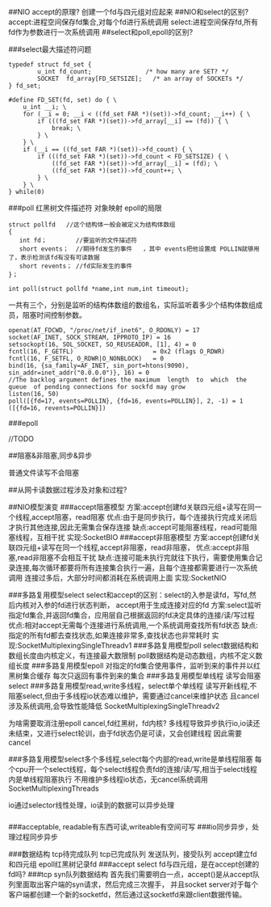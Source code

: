 ##NIO accept的原理?
创建一个fd与四元组对应起来
##NIO和select的区别?
accept:进程空间保存fd集合,对每个fd进行系统调用
select:进程空间保存fd,所有fd作为参数进行一次系统调用
##select和poll,epoll的区别?

###select最大描述符问题
```
typedef struct fd_set {
        u_int fd_count;               /* how many are SET? */
        SOCKET  fd_array[FD_SETSIZE];   /* an array of SOCKETs */
} fd_set; 
```
```
#define FD_SET(fd, set) do { \
    u_int __i; \
    for (__i = 0; __i < ((fd_set FAR *)(set))->fd_count; __i++) { \
        if (((fd_set FAR *)(set))->fd_array[__i] == (fd)) { \
            break; \
        } \
    } \
    if (__i == ((fd_set FAR *)(set))->fd_count) { \
        if (((fd_set FAR *)(set))->fd_count < FD_SETSIZE) { \
            ((fd_set FAR *)(set))->fd_array[__i] = (fd); \
            ((fd_set FAR *)(set))->fd_count++; \
        } \
    } \
} while(0) 

```
[](https://www.cnblogs.com/hnrainll/archive/2011/12/13/2285973.html)
[](https://blog.csdn.net/dog250/article/details/105896693)


###poll
红黑树文件描述符
对象映射
epoll的局限

```
struct pollfd   //这个结构体一般会被定义为结构体数组
{
   int fd；        //要监听的文件描述符
   short events；  //期待fd发生的事件   ，其中 events把他设置成 POLLIN就够用了，表示检测该fd有没有可读数据
   short revents； //fd实际发生的事件
}；

int poll(struct pollfd *name,int num,int timeout);
```
一共有三个，分别是监听的结构体数组的数组名，实际监听着多少个结构体数组成员，阻塞时间控制参数。
[](https://blog.csdn.net/u014453898/article/details/53992003)

```
openat(AT_FDCWD, "/proc/net/if_inet6", O_RDONLY) = 17
socket(AF_INET, SOCK_STREAM, IPPROTO_IP) = 16
setsockopt(16, SOL_SOCKET, SO_REUSEADDR, [1], 4) = 0
fcntl(16, F_GETFL)                      = 0x2 (flags O_RDWR)
fcntl(16, F_SETFL, O_RDWR|O_NONBLOCK)   = 0
bind(16, {sa_family=AF_INET, sin_port=htons(9090), sin_addr=inet_addr("0.0.0.0")}, 16) = 0
//The backlog argument defines the maximum  length  to  which  the queue  of pending connections for sockfd may grow
listen(16, 50)
poll([{fd=17, events=POLLIN}, {fd=16, events=POLLIN}], 2, -1) = 1 ([{fd=16, revents=POLLIN}])
```
###epoll

//TODO

[](https://cloud.tencent.com/developer/article/1401558)
##阻塞&非阻塞,同步&异步

普通文件读写不会阻塞

##从网卡读数据过程涉及对象和过程?


##NIO模型演变
###accept阻塞模型
方案:accept创建fd关联四元组+读写在同一个线程,accept阻塞，read阻塞
优点:由于是同步执行，每个连接执行完成关闭后才执行其他连接,因此无需集合保存连接
缺点:accept可能阻塞线程，read可能阻塞线程，互相干扰
实现:SocketBIO
###accept非阻塞模型
方案:accept创建fd关联四元组+读写在同一个线程,accept非阻塞，read非阻塞，
优点:accept非阻塞,read非阻塞不会相互干扰
缺点:连接可能未执行完就往下执行，需要使用集合记录连接,每次循环都要将所有连接集合执行一遍，且每个连接都需要进行一次系统调用
    连接过多后，大部分时间都消耗在系统调用上面
实现:SocketNIO

###多路复用模型select
select和accept的区别：select的入参是读fd，写fd,然后内核对入参的fd进行状态判断，
accept用于生成连接对应的fd
方案:select监听指定fd集合,并返回fd集合，应用层自己根据返回的fd决定具体的连接/读/写过程
优点:相对accept无需每个连接进行系统调用,一个系统调用查找所有fd状态
缺点:指定的所有fd都去查找状态,如果连接非常多,查找状态也非常耗时
实现:SocketMultiplexingSingleThreadv1
###多路复用模型poll
select数据结构和数组长度由内核定义，有连接最大数限制
poll数据结构是动态数组，内核不定义数组长度
###多路复用模型epoll
对指定的fd集合使用事件，监听到来的事件并以红黑树集合缓存
每次只返回有事件到来的集合
###多路复用模型单线程
读写会阻塞select
###多路复用模型read,write多线程，select单个单线程
读写开新线程,不阻塞select,但由于多线程io状态难以维护，需要通过cancel来维护状态
且cancel涉及系统调用,会导致性能降低
SocketMultiplexingSingleThreadv2

为啥需要取消注册epoll cancel,fd红黑树，fd内核?
多线程导致异步执行io,io读还未结束，又进行select轮训，由于fd状态仍是可读，又会创建线程
因此需要cancel

###多路复用模型select多个多线程,select每个内部的read,write是单线程阻塞
每个cpu开一个select线程，每个select线程负责fd的连接/读/写,相当于select线程内是单线程阻塞执行
不用维护多线程io状态，无cancel系统调用
SocketMultiplexingThreads

io通过selector线性处理，io读到的数据可以异步处理

###


###acceptable, readable有东西可读,writeable有空间可写
[](https://zhuanlan.zhihu.com/p/340304658)
###io同步异步，处理过程同步异步

###数据结构
tcp待完成队列
tcp已完成队列
发送队列，接受队列[](https://blog.csdn.net/weixin_39934085/article/details/111205630)
accept建立fd和四元组
epoll红黑树记录fd
###accept select
fd与四元组，是在accept创建的fd吗?
###tcp syn队列数据结构
首先我们需要明白一点，accept()是从accept队列里面取出客户端的syn请求，然后完成三次握手，
并且socket server对于每个客户端都创建一个新的socketfd，然后通过这socketfd来跟client数据传输。 



